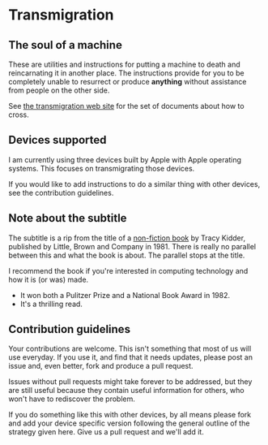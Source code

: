 # Transmigration
## The soul of a machine
These are utilities and instructions for putting a machine to death and
reincarnating it in another place.
The instructions provide for you to be completely unable to resurrect
or produce **anything**
without assistance from people on the other side.

See [the transmigration web site](https://wbreeze.github.io/transmigration/) for the
set of documents about how to cross.

## Devices supported
I am currently using three devices built by Apple with Apple operating systems.
This focuses on transmigrating those devices.

If you would like to add instructions to do a similar thing with other
devices, see the contribution guidelines.

## Note about the subtitle
The subtitle is a rip from the title of a
[non-fiction book](https://en.wikipedia.org/wiki/The_Soul_of_a_New_Machine)
by Tracy Kidder,
published by Little, Brown and Company in 1981.
There is really no parallel between this and what the book is about.
The parallel stops at the title.

I recommend the book if you're interested in computing technology
and how it is (or was) made.

* It won both a Pulitzer Prize and a National Book Award in 1982.
* It's a thrilling read.

## Contribution guidelines
Your contributions are welcome.  This isn't something that most of us will
use everyday.  If you use it, and find that it needs updates, please post
an issue and, even better, fork and produce a pull request. 

Issues without pull requests might take forever to be addressed,
but they are still useful because they contain useful information for
others, who won't have to rediscover the problem.

If you do something like this with other devices, by all means please fork
and add your device specific version following the general outline
of the strategy given here.  Give us a pull request and we'll add it.
